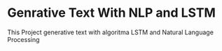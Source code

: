 # Genrative Text With NLP and LSTM
 This Project generative text with algoritma LSTM and Natural Language Processing
